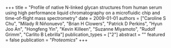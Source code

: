 +++
title = "Profile of native N-linked glycan structures from human serum using high performance liquid chromatography on a microfluidic chip and time-of-flight mass spectrometry"
date = 2009-01-01
authors = ["Caroline S Chu", "Milady R Niñonuevo", "Brian H Clowers", "Patrick D Perkins", "Hyun Joo An", "Hongfeng Yin", "Kevin Killeen", "Suzanne Miyamoto", "Rudolf Grimm", "Carlito B Lebrilla"]
publication_types = ["2"]
abstract = ""
featured = false
publication = "*Proteomics*"
+++

